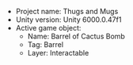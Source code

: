                                                                                                                                                                                                                                                                                                                                                                                                                                                                                                                                  
<!-- UNITY CODE ASSIST INSTRUCTIONS START -->
- Project name: Thugs and Mugs
- Unity version: Unity 6000.0.47f1
- Active game object:
  - Name: Barrel of Cactus Bomb
  - Tag: Barrel
  - Layer: Interactable
<!-- UNITY CODE ASSIST INSTRUCTIONS END -->